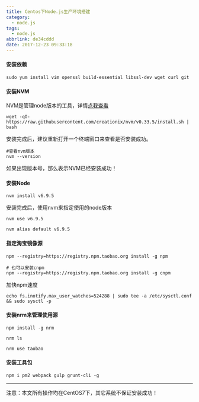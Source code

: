 ```yaml
---
title: Centos下Node.js生产环境搭建
category:
  - node.js
tags:
  - node.js
abbrlink: de34cddd
date: 2017-12-23 09:33:18
---
```


#### 安装依赖

```
sudo yum install vim openssl build-essential libssl-dev wget curl git
```

#### 安装NVM
NVM是管理node版本的工具，详情[点我查看](https://github.com/creationix/nvm)

```
wget -qO- https://raw.githubusercontent.com/creationix/nvm/v0.33.5/install.sh | bash
```
安装完成后，建议重新打开一个终端窗口来查看是否安装成功。
 <!-- more -->

```
#查看nvm版本
nvm --version
```
如果出现版本号，那么表示NVM已经安装成功！

#### 安装Node

```
nvm install v6.9.5
```
安装完成后，使用nvm来指定使用的node版本

```
nvm use v6.9.5

nvm alias default v6.9.5
```

#### 指定淘宝镜像源

```
npm --registry=https://registry.npm.taobao.org install -g npm

# 也可以安装cnpm
npm --registry=https://registry.npm.taobao.org install -g cnpm
```
加快npm速度
```
echo fs.inotify.max_user_watches=524288 | sudo tee -a /etc/sysctl.conf && sudo sysctl -p
```
#### 安装nrm来管理使用源
```
npm install -g nrm

nrm ls

nrm use taobao
```


#### 安装工具包
```
npm i pm2 webpack gulp grunt-cli -g
```
---
注意：本文所有操作均在CentOS7下，其它系统不保证安装成功！